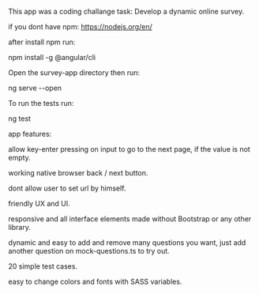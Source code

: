This app was a coding challange task: Develop a dynamic online survey.

if you dont have npm: https://nodejs.org/en/

after install npm run: 

  npm install -g @angular/cli

Open the survey-app directory then run:

  ng serve --open

To run the tests run:

  ng test


app features:

allow key-enter pressing on input to go to the next page, if the value is not empty.

working native browser back / next button.

dont allow user to set url by himself.

friendly UX and UI.

responsive and all interface elements made without Bootstrap or any other library.

dynamic and easy to add and remove many questions you want, just add another question on mock-questions.ts to try out.

20 simple test cases.

easy to change colors and fonts with SASS variables.
